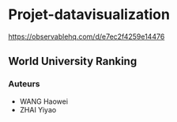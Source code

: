 # Projet-datavisualization
https://observablehq.com/d/e7ec2f4259e14476
## World University Ranking
### Auteurs
- WANG Haowei
- ZHAI Yiyao
